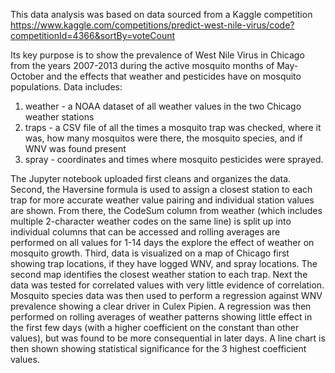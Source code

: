 This data analysis was based on data sourced from a Kaggle competition 
https://www.kaggle.com/competitions/predict-west-nile-virus/code?competitionId=4366&sortBy=voteCount

Its key purpose is to show the prevalence of West Nile Virus in Chicago from the years 2007-2013 during the active mosquito months of May-October and the effects that
weather and pesticides have on mosquito populations.
Data includes: 
1) weather - a NOAA dataset of all weather values in the two Chicago weather stations
2) traps - a CSV file of all the times a mosquito trap was checked, where it was, how many mosquitos were there, the mosquito species, and if WNV was found present
3) spray - coordinates and times where mosquito pesticides were sprayed.

The Jupyter notebook uploaded first cleans and organizes the data. Second, the Haversine formula is used to assign a closest station to each trap for more accurate
weather value pairing and individual station values are shown. From there, the CodeSum column from weather (which includes multiple 2-character weather codes on the same 
line) is split up into individual columns that can be accessed and rolling averages are performed on all values for 1-14 days the explore the effect of weather on 
mosquito growth. Third, data is visualized on a map of Chicago first showing trap locations, if they have logged WNV, and spray locations. The second map identifies 
the closest weather station to each trap. Next the data was tested for correlated values with very little evidence of correlation. Mosquito species data was then used
to perform a regression against WNV prevalence showing a clear driver in Culex Pipien. A regression was then performed on rolling averages of weather patterns showing
little effect in the first few days (with a higher coefficient on the constant than other values), but was found to be more consequential in later days. A line chart
is then shown showing statistical significance for the 3 highest coefficient values.
